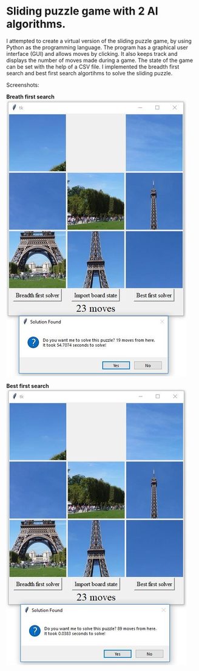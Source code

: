 ﻿# Sliding puzzle game with 2 AI algorithms.

I attempted to create a virtual version of the sliding puzzle game, by using Python as the programming language. The program has a graphical user interface (GUI) and allows moves by clicking. It also keeps track and displays the number of moves made during a game. The state of the game can be set with the help of a CSV file. I implemented the breadth first search and best first search algortihms to solve the sliding puzzle.

Screenshots:

**Breath first search**
![Breadth first](https://github.com/BernardDW/sliding-puzzle-ai/blob/master/screenshots/Screenshot%201.jpg)

**Best first search**
![Best first](https://github.com/BernardDW/sliding-puzzle-ai/blob/master/screenshots/Screenshot%202.jpg)

